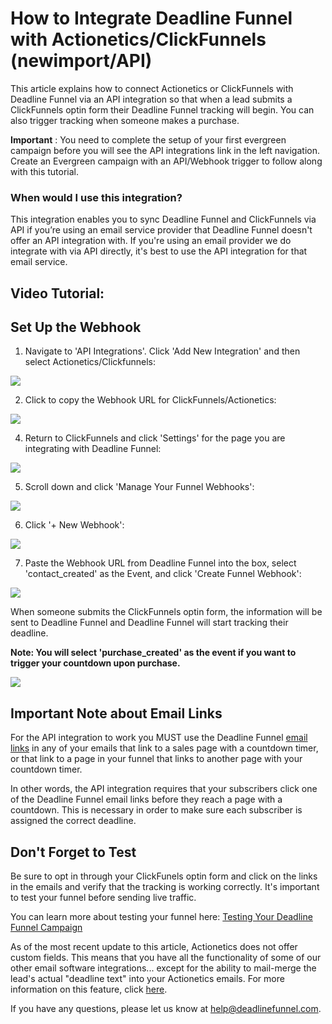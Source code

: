 # How to Integrate Deadline Funnel with Actionetics/ClickFunnels \(newimport/API\)

This article explains how to connect Actionetics or ClickFunnels with Deadline Funnel via an API integration so that when a lead submits a ClickFunnels optin form their Deadline Funnel tracking will begin. You can also trigger tracking when someone makes a purchase.

**Important** : You need to complete the setup of your first evergreen campaign before you will see the API integrations link in the left navigation. Create an Evergreen campaign with an API/Webhook trigger to follow along with this tutorial.

### When would I use this integration?

This integration enables you to sync Deadline Funnel and ClickFunnels via API if you’re using an email service provider that Deadline Funnel doesn't offer an API integration with. If you're using an email provider we do integrate with via API directly, it's best to use the API integration for that email service.

## Video Tutorial:

## Set Up the Webhook

1. Navigate to 'API Integrations'. Click 'Add New Integration' and then select Actionetics/Clickfunnels:

![](https://s3.amazonaws.com/helpscout.net/docs/assets/53974d6ce4b0c76107b109d1/images/5b6cb12d0428631d7a89d43b/file-CB2TKr8P5f.png)

2. Click to copy the Webhook URL for ClickFunnels/Actionetics:

![](https://s3.amazonaws.com/helpscout.net/docs/assets/53974d6ce4b0c76107b109d1/images/5b57592c2c7d3a03f89ceed1/file-8rax7liPEa.png)

4. Return to ClickFunnels and click 'Settings' for the page you are integrating with Deadline Funnel:

![](https://s3.amazonaws.com/helpscout.net/docs/assets/53974d6ce4b0c76107b109d1/images/591cbc742c7d3a057f892de6/file-Jv8oBbv63M.png)

5. Scroll down and click 'Manage Your Funnel Webhooks':

![](https://s3.amazonaws.com/helpscout.net/docs/assets/53974d6ce4b0c76107b109d1/images/591cbcac0428634b4a333966/file-8VFqGnCNzI.png)

6. Click '+ New Webhook':

![](https://s3.amazonaws.com/helpscout.net/docs/assets/53974d6ce4b0c76107b109d1/images/591cbcd72c7d3a057f892dec/file-TKKqFaAnPD.png)

7. Paste the Webhook URL from Deadline Funnel into the box, select 'contact\_created' as the Event, and click 'Create Funnel Webhook':

![](https://s3.amazonaws.com/helpscout.net/docs/assets/53974d6ce4b0c76107b109d1/images/591cbd6c2c7d3a057f892df2/file-8zvsK6ZBpR.png)

When someone submits the ClickFunnels optin form, the information will be sent to Deadline Funnel and Deadline Funnel will start tracking their deadline.

**Note: You will select 'purchase\_created' as the event if you want to trigger your countdown upon purchase.**

![](https://s3.amazonaws.com/helpscout.net/docs/assets/53974d6ce4b0c76107b109d1/images/5afc7bcc042863158411da59/file-riyGlWPZdL.png)

## Important Note about Email Links

For the API integration to work you MUST use the Deadline Funnel [email links](http://documentation.deadlinefunnel.com/article/16-expiring-links) in any of your emails that link to a sales page with a countdown timer, or that link to a page in your funnel that links to another page with your countdown timer.

In other words, the API integration requires that your subscribers click one of the Deadline Funnel email links before they reach a page with a countdown. This is necessary in order to make sure each subscriber is assigned the correct deadline.

## Don't Forget to Test

Be sure to opt in through your ClickFunels optin form and click on the links in the emails and verify that the tracking is working correctly. It's important to test your funnel before sending live traffic.

You can learn more about testing your funnel here: [Testing Your Deadline Funnel Campaign](http://documentation.deadlinefunnel.com/article/364-testing-%20your-deadline-funnel-campaign)

As of the most recent update to this article, Actionetics does not offer custom fields. This means that you have all the functionality of some of our other email software integrations... except for the ability to mail-merge the lead's actual "deadline text" into your Actionetics emails. For more information on this feature, click [here](http://documentation.deadlinefunnel.com/article/224-how-to-personalize-%20your-emails-with-the-deadline-text-field).

If you have any questions, please let us know at [help@deadlinefunnel.com](mailto:mailto:help@deadlinefunnel.com).

